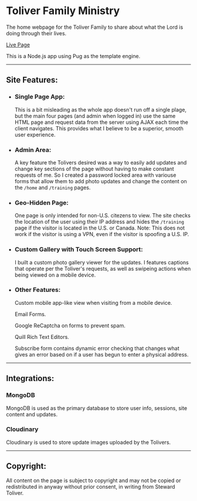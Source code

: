 # Toliver Family Ministry

The home webpage for the Toliver Family to share about what the Lord is doing through their lives.

[Live Page](https://tfministry.net)

This is a Node.js app using Pug as the template engine.

---

## Site Features:
- ### Single Page App:
    This is a bit misleading as the whole app doesn't run off a single plage, but the main four pages (and admin when logged in) use the same HTML page and request data from the server using AJAX each time the client navigates. This provides what I believe to be a superior, smooth user experience.

- ### Admin Area:
    A key feature the Tolivers desired was a way to easily add updates and change key sections of the page without having to make constant requests of me. So I created a password locked area with variouse forms that allow them to add photo updates and change the content on the `/home` and `/training` pages.

- ### Geo-Hidden Page:
    One page is only intended for non-U.S. citezens to view. The site checks the location of the user using their IP address and hides the `/training` page if the visitor is located in the U.S. or Canada. Note: This does not work if the visitor is using a VPN, even if the visitor is spoofing a U.S. IP.

- ### Custom Gallery with Touch Screen Support:
    I built a custom photo gallery viewer for the updates. I features captions that operate per the Toliver's requests, as well as swipeing actions when being viewed on a mobile device.

- ### Other Features:
    Custom mobile app-like view when visiting from a mobile device.

    Email Forms.

    Google ReCaptcha on forms to prevent spam.

    Quill Rich Text Editors.

    Subscribe form contains dynamic error checking that changes what gives an error based on if a user has begun to enter a physical address.

---

## Integrations:

### MongoDB
MongoDB is used as the primary database to store user info, sessions, site content and updates.

### Cloudinary
Cloudinary is used to store update images uploaded by the Tolivers.

---

## Copyright:
All content on the page is subject to copyright and may not be copied or redistributed in anyway without prior consent, in writing from Steward Toliver.
